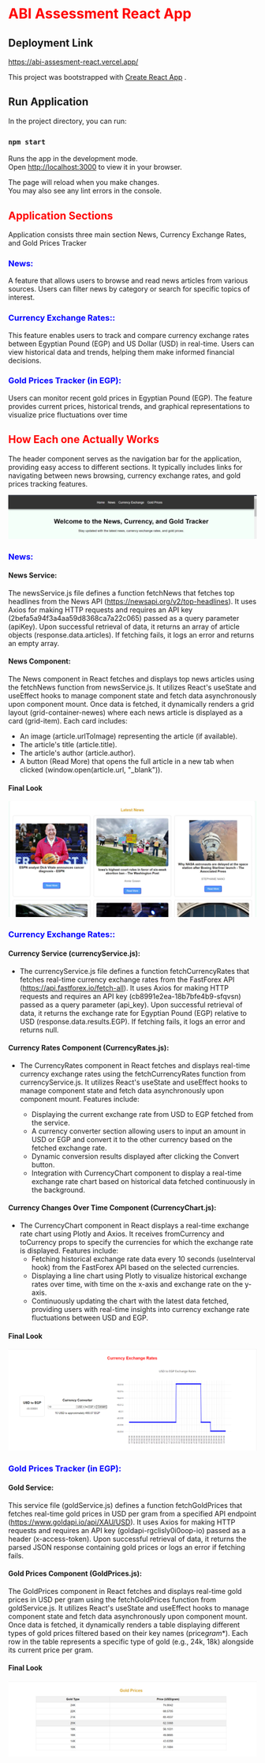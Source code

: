 # <span style="color: red; font-weight: bold;"> ABI Assessment React App </span>

## Deployment Link
https://abi-assesment-react.vercel.app/

This project was bootstrapped with [Create React App](https://github.com/facebook/create-react-app) .

## Run Application

In the project directory, you can run:

### `npm start`

Runs the app in the development mode.\
Open [http://localhost:3000](http://localhost:3000) to view it in your browser.

The page will reload when you make changes.\
You may also see any lint errors in the console.

## <span style="color: red; font-weight: bold;"> Application Sections </span>

Application consists three main section News, Currency Exchange Rates, and Gold Prices Tracker

### <span style="color: blue; font-weight: bold;"> News: </span>

A feature that allows users to browse and read news articles from various sources. Users can filter news by category or search for specific topics of interest.

### <span style="color: blue; font-weight: bold;"> Currency Exchange Rates:: </span>

This feature enables users to track and compare currency exchange rates between Egyptian Pound (EGP) and US Dollar (USD) in real-time. Users can view historical data and trends, helping them make informed financial decisions.

### <span style="color: blue; font-weight: bold;"> Gold Prices Tracker (in EGP): </span>

Users can monitor recent gold prices in Egyptian Pound (EGP). The feature provides current prices, historical trends, and graphical representations to visualize price fluctuations over time

## <span style="color: red; font-weight: bold;"> How Each one Actually Works </span>

The header component serves as the navigation bar for the application, providing easy access to different sections. It typically includes links for navigating between news browsing, currency exchange rates, and gold prices tracking features.

![alt text](image.png)

### <span style="color: blue; font-weight: bold;"> News: </span>

#### News Service:

The newsService.js file defines a function fetchNews that fetches top headlines from the News API (https://newsapi.org/v2/top-headlines). It uses Axios for making HTTP requests and requires an API key (2befa5a94f3a4aa59d8368ca7a22c065) passed as a query parameter (apiKey). Upon successful retrieval of data, it returns an array of article objects (response.data.articles). If fetching fails, it logs an error and returns an empty array.

#### News Component:

The News component in React fetches and displays top news articles using the fetchNews function from newsService.js. It utilizes React's useState and useEffect hooks to manage component state and fetch data asynchronously upon component mount. Once data is fetched, it dynamically renders a grid layout (grid-container-newes) where each news article is displayed as a card (grid-item). Each card includes:

- An image (article.urlToImage) representing the article (if available).
- The article's title (article.title).
- The article's author (article.author).
- A button (Read More) that opens the full article in a new tab when clicked (window.open(article.url, "\_blank")).

#### Final Look

![alt text](image-1.png)

### <span style="color: blue; font-weight: bold;"> Currency Exchange Rates:: </span>

#### Currency Service (currencyService.js):

- The currencyService.js file defines a function fetchCurrencyRates that fetches real-time currency exchange rates from the FastForex API (https://api.fastforex.io/fetch-all). It uses Axios for making HTTP requests and requires an API key (cb8991e2ea-18b7bfe4b9-sfqvsn) passed as a query parameter (api_key). Upon successful retrieval of data, it returns the exchange rate for Egyptian Pound (EGP) relative to USD (response.data.results.EGP). If fetching fails, it logs an error and returns null.

#### Currency Rates Component (CurrencyRates.js):

- The CurrencyRates component in React fetches and displays real-time currency exchange rates using the fetchCurrencyRates function from currencyService.js. It utilizes React's useState and useEffect hooks to manage component state and fetch data asynchronously upon component mount. Features include:

  - Displaying the current exchange rate from USD to EGP fetched from the service.
  - A currency converter section allowing users to input an amount in USD or EGP and convert it to the other currency based on the fetched exchange rate.
  - Dynamic conversion results displayed after clicking the Convert button.
  - Integration with CurrencyChart component to display a real-time exchange rate chart based on historical data fetched continuously in the background.

#### Currency Changes Over Time Component (CurrencyChart.js):

- The CurrencyChart component in React displays a real-time exchange rate chart using Plotly and Axios. It receives fromCurrency and toCurrency props to specify the currencies for which the exchange rate is displayed. Features include:
  - Fetching historical exchange rate data every 10 seconds (useInterval hook) from the FastForex API based on the selected currencies.
  - Displaying a line chart using Plotly to visualize historical exchange rates over time, with time on the x-axis and exchange rate on the y-axis.
  - Continuously updating the chart with the latest data fetched, providing users with real-time insights into currency exchange rate fluctuations between USD and EGP.

#### Final Look

![alt text](image-4.png)

### <span style="color: blue; font-weight: bold;"> Gold Prices Tracker (in EGP): </span>

#### Gold Service:

This service file (goldService.js) defines a function fetchGoldPrices that fetches real-time gold prices in USD per gram from a specified API endpoint (https://www.goldapi.io/api/XAU/USD). It uses Axios for making HTTP requests and requires an API key (goldapi-rgclisly0i0oop-io) passed as a header (x-access-token). Upon successful retrieval of data, it returns the parsed JSON response containing gold prices or logs an error if fetching fails.

#### Gold Prices Component (GoldPrices.js):

The GoldPrices component in React fetches and displays real-time gold prices in USD per gram using the fetchGoldPrices function from goldService.js. It utilizes React's useState and useEffect hooks to manage component state and fetch data asynchronously upon component mount. Once data is fetched, it dynamically renders a table displaying different types of gold prices filtered based on their key names (price*gram*\*). Each row in the table represents a specific type of gold (e.g., 24k, 18k) alongside its current price per gram.

#### Final Look

![alt text](image-3.png)
